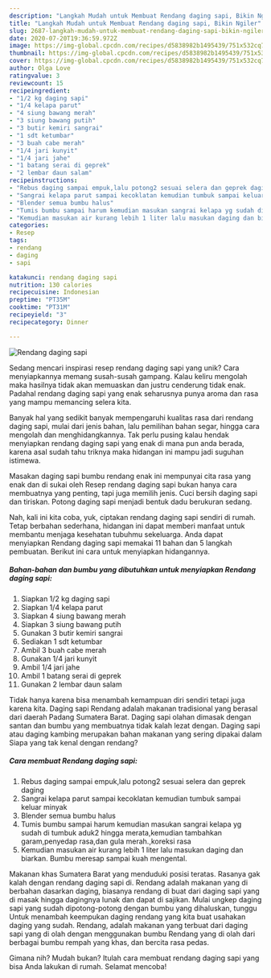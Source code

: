 ```yaml
---
description: "Langkah Mudah untuk Membuat Rendang daging sapi, Bikin Ngiler"
title: "Langkah Mudah untuk Membuat Rendang daging sapi, Bikin Ngiler"
slug: 2687-langkah-mudah-untuk-membuat-rendang-daging-sapi-bikin-ngiler
date: 2020-07-20T19:36:59.972Z
image: https://img-global.cpcdn.com/recipes/d5838982b1495439/751x532cq70/rendang-daging-sapi-foto-resep-utama.jpg
thumbnail: https://img-global.cpcdn.com/recipes/d5838982b1495439/751x532cq70/rendang-daging-sapi-foto-resep-utama.jpg
cover: https://img-global.cpcdn.com/recipes/d5838982b1495439/751x532cq70/rendang-daging-sapi-foto-resep-utama.jpg
author: Olga Love
ratingvalue: 3
reviewcount: 15
recipeingredient:
- "1/2 kg daging sapi"
- "1/4 kelapa parut"
- "4 siung bawang merah"
- "3 siung bawang putih"
- "3 butir kemiri sangrai"
- "1 sdt ketumbar"
- "3 buah cabe merah"
- "1/4 jari kunyit"
- "1/4 jari jahe"
- "1 batang serai di geprek"
- "2 lembar daun salam"
recipeinstructions:
- "Rebus daging sampai empuk,lalu potong2 sesuai selera dan geprek daging"
- "Sangrai kelapa parut sampai kecoklatan kemudian tumbuk sampai keluar minyak"
- "Blender semua bumbu halus"
- "Tumis bumbu sampai harum kemudian masukan sangrai kelapa yg sudah di tumbuk aduk2 hingga merata,kemudian tambahkan garam,penyedap rasa,dan gula merah.,koreksi rasa"
- "Kemudian masukan air kurang lebih 1 liter lalu masukan daging dan biarkan. Bumbu meresap sampai kuah mengental."
categories:
- Resep
tags:
- rendang
- daging
- sapi

katakunci: rendang daging sapi 
nutrition: 130 calories
recipecuisine: Indonesian
preptime: "PT35M"
cooktime: "PT31M"
recipeyield: "3"
recipecategory: Dinner

---
```



![Rendang daging sapi](https://img-global.cpcdn.com/recipes/d5838982b1495439/751x532cq70/rendang-daging-sapi-foto-resep-utama.jpg)

Sedang mencari inspirasi resep rendang daging sapi yang unik? Cara menyiapkannya memang susah-susah gampang. Kalau keliru mengolah maka hasilnya tidak akan memuaskan dan justru cenderung tidak enak. Padahal rendang daging sapi yang enak seharusnya punya aroma dan rasa yang mampu memancing selera kita.

Banyak hal yang sedikit banyak mempengaruhi kualitas rasa dari rendang daging sapi, mulai dari jenis bahan, lalu pemilihan bahan segar, hingga cara mengolah dan menghidangkannya. Tak perlu pusing kalau hendak menyiapkan rendang daging sapi yang enak di mana pun anda berada, karena asal sudah tahu triknya maka hidangan ini mampu jadi suguhan istimewa.

Masakan daging sapi bumbu rendang enak ini mempunyai cita rasa yang enak dan di sukai oleh Resep rendang daging sapi bukan hanya cara membuatnya yang penting, tapi juga memilih jenis. Cuci bersih daging sapi dan tiriskan. Potong daging sapi menjadi bentuk dadu berukuran sedang.


Nah, kali ini kita coba, yuk, ciptakan rendang daging sapi sendiri di rumah. Tetap berbahan sederhana, hidangan ini dapat memberi manfaat untuk membantu menjaga kesehatan tubuhmu sekeluarga. Anda dapat menyiapkan Rendang daging sapi memakai 11 bahan dan 5 langkah pembuatan. Berikut ini cara untuk menyiapkan hidangannya.

<!--inarticleads1-->

##### Bahan-bahan dan bumbu yang dibutuhkan untuk menyiapkan Rendang daging sapi:

1. Siapkan 1/2 kg daging sapi
1. Siapkan 1/4 kelapa parut
1. Siapkan 4 siung bawang merah
1. Siapkan 3 siung bawang putih
1. Gunakan 3 butir kemiri sangrai
1. Sediakan 1 sdt ketumbar
1. Ambil 3 buah cabe merah
1. Gunakan 1/4 jari kunyit
1. Ambil 1/4 jari jahe
1. Ambil 1 batang serai di geprek
1. Gunakan 2 lembar daun salam


Tidak hanya karena bisa menambah kemampuan diri sendiri tetapi juga karena kita. Daging sapi Rendang adalah makanan tradisional yang berasal dari daerah Padang Sumatera Barat. Daging sapi olahan dimasak dengan santan dan bumbu yang membuatnya tidak kalah lezat dengan. Daging sapi atau daging kambing merupakan bahan makanan yang sering dipakai dalam Siapa yang tak kenal dengan rendang? 

<!--inarticleads2-->

##### Cara membuat Rendang daging sapi:

1. Rebus daging sampai empuk,lalu potong2 sesuai selera dan geprek daging
1. Sangrai kelapa parut sampai kecoklatan kemudian tumbuk sampai keluar minyak
1. Blender semua bumbu halus
1. Tumis bumbu sampai harum kemudian masukan sangrai kelapa yg sudah di tumbuk aduk2 hingga merata,kemudian tambahkan garam,penyedap rasa,dan gula merah.,koreksi rasa
1. Kemudian masukan air kurang lebih 1 liter lalu masukan daging dan biarkan. Bumbu meresap sampai kuah mengental.


Makanan khas Sumatera Barat yang menduduki posisi teratas. Rasanya gak kalah dengan rendang daging sapi di. Rendang adalah makanan yang di berbahan dasarkan daging, biasanya rendang di buat dari daging sapi yang di masak hingga dagingnya lunak dan dapat di sajikan. Mulai ungkep daging sapi yang sudah dipotong-potong dengan bumbu yang dihaluskan, tunggu Untuk menambah keempukan daging rendang yang kita buat usahakan daging yang sudah. Rendang, adalah makanan yang terbuat dari daging sapi yang di olah dengan menggunakan bumbu Rendang yang di olah dari berbagai bumbu rempah yang khas, dan bercita rasa pedas. 

Gimana nih? Mudah bukan? Itulah cara membuat rendang daging sapi yang bisa Anda lakukan di rumah. Selamat mencoba!
